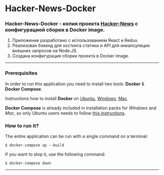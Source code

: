 # <a href="https://github.com/SeniorIgor/Hacker-News-Docker/blob/master/README.md#-hacker-news-docker"></a> Hacker-News-Docker
### Hacker-News-Docker - копия проекта <a href="https://github.com/SeniorIgor/Hacker-News#-hacker-news">Hacker-News</a> с конфигурацией сборки в Docker image.

1. Приложение разработано с использованием React и Redux. 
2. Реализован бэкенд для хостинга статики и API для инкапсуляции внешних запросов на Node.JS. 
3. Создана конфигурация сборки проекта в Docker image.

---

### Prerequisites

In order to run this application you need to install two tools: **Docker** & **Docker Compose**.

Instructions how to install **Docker** on [Ubuntu](https://docs.docker.com/install/linux/docker-ce/ubuntu/), [Windows](https://docs.docker.com/docker-for-windows/install/), [Mac](https://docs.docker.com/docker-for-mac/install/).

**Docker Compose** is already included in installation packs for *Windows* and *Mac*, so only Ubuntu users needs to follow [this instructions](https://docs.docker.com/compose/install/).


### How to run it?

The entire application can be run with a single command on a terminal:

```
$ docker-compose up --build
```

If you want to stop it, use the following command:

```
$ docker-compose down
```

---
